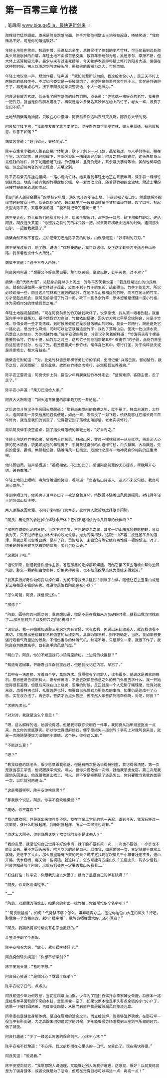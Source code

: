 # 第一百零三章 竹楼
, 笔趣阁 www.biquge5.la，最快更新剑来 ！

    那棵绿竹猛然绷直，原来是阿良跳落地面，伸手将那位棋墩山土地爷拉起身，啧啧笑道：“我的赌品不好，可是你的赌运很好。”

    年轻土地脸色雪白，愁眉不展，虽说劫后余生，总算保住了仅剩的半片竹林，可当他看到远处那条头颅被崩掉的白蟒，年轻土地不由得百感交集，数百年来毗邻为居，虽是恶邻，摩擦不断，但大体上还算相安无事，最少从未有过生死搏杀，今天蛇蟒本该即将踏上修行的阳关大道，偏偏在这种的时候，被人以凌厉剑气炸碎头颅，带给他的震撼力之大，可想而知。

    年轻土地叹息一声，颓然作揖，轻声道：“就如前辈所认为的，我这般市侩小人，是三天不打上房揭瓦的低贱性子，不过如今委实是一顿揍就饱了，还望阿良前辈可怜可怜小人，实在是吓破胆子了，再无半点心气，接下来阿良前辈只管发话，小人一定照办。”

    阿良没有故弄玄虚，低头看了眼空落落的绿竹刀鞘，点头道：“你拣选一根好点的老竹，我要换一把竹刀，就当是你的朋友赠礼了。再就是这么多莫名其妙掉在地上的竹子，老大一堆，浪费了总归不好。”

    土地爷魏檗嘴角抽搐，只敢在心中腹诽，阿良前辈你这叫丧尽天良啊，阿良你大爷的良。

    阿良揉了揉下巴，“我那朋友做了笔亏本买卖，间接帮你赢下半座竹林，做人要厚道，有恩就报恩，你意下如何？”

    魏檗苦笑道：“理当如此，天经地义。”

    陈平安拿着半截柴刀跑去白蟒尸体那边，砍下了剩下一只飞翅，晶莹剔透，与人手臂等长，摸在手里，冰凉如雪，日光照耀下，不断闪现出一阵阵流光溢彩。阿良之前闲聊说过，这头白蟒身上最值钱的物件，除了蛇胆便是飞翅，价值连城，且有价无市，其余蟒皮筋骨等物，虽然也稀罕值钱，但比起前两者的珍贵程度，天壤之别。

    陈平安将柴刀系挂在腰间，一路小跑向竹林，结果看到年轻土地正在弯腰半蹲，双手将一棵绿竹倒拔而出，地底下碧青色的竹鞭盘根交错，牵一发而动全身，随着绿竹被拔出泥地，附近土壤纷纷被竹鞭牵带着溅射而起。

    看到“杀人越货金腰带”的草鞋少年后，满头大汗的年轻土地，下意识咽了咽口水，然后他将怀抱绿竹轻轻放回土中，低头四处张望，最后选中了一段粗如稚童手臂的幽绿竹鞭，叹了口气，抬起头望向陈平安，笑容牵强问道：“能不能把柴刀借我一用？”

    陈平安走近，将半截柴刀递给年轻土地，后者手握柴刀，深呼吸一口气，砍下那截竹鞭后，递给阿良，阿良摇头笑道：“你照我之前竹刀的样式做一把，回头离开棋墩山边界的时候，连同那头白驴，一起给我就是了。”

    魏檗自然不敢不答应，之后把柴刀还给陈平安的时候，由衷感慨道：“好锋利的刀刃。”

    陈平安接过柴刀，想了想，说道：“你想要的话，我可以送你，反正这半截柴刀不适合开山带路，我拿着也没什么大用处。”

    魏檗干笑道：“君子不夺人所好。”

    阿良笑呵呵道：“想要又不好意思白要，那可以买嘛，童叟无欺，公平买卖，对不对？”

    魏檗一脸“恍然大悟”，站起身后搓掉手上泥土，对陈平安笑着说道：“若是经常进山的山民樵夫，就会知道如果一座竹林过于茂密，反而不利于竹子的生长，疏密得当，竹林才能壮大，所以必须砍掉一些，而且这片竹林真正值钱的部分，在地下与山根相连的竹鞭，而不在地上的竹竿，方才便趁此机会，跟阿良前辈借了竹刀一用，砍下一些多余竹竿，原本想着是搭建一座小竹楼，作为闲暇时分的休憩赏景之用。”

    年轻土地越说越顺畅，“现在阿良前辈的竹刀被我砍坏了，说来惭愧，我从第一眼看到起，就垂涎你手中半截柴刀，要不然我竹刀也做，竹楼依旧搭建，回头竹刀可以早早交给阿良，只是小竹楼，恐怕会晚一些才能落成，到时候黑蛇前往龙泉县落魄山的时候，我会一并随行，既是避免它一路北去，惹出什么麻烦，同时可以让它驮着这些竹子，我到了落魄山后，便找一处山清水秀、风景宜人的地方，为你搭建竹楼。”陈平安望向阿良，斗笠汉子笑着解释道：“竹海洞天有十棵最重要的仙竹，竹有十德，仙竹与之对应，这片竹子的老祖宗是其中‘奋勇竹’的子嗣，此处竹林里的这些徒子徒孙，也沾了光，若是搭建成一栋竹楼，常年身处其中，修行打坐，对于纯粹武夫或是兵家修士，都大有益处。”

    魏檗连忙附和道：“对，此处竹林皆是那棵奋勇仙竹的子嗣，史书记载‘兵威已振，譬如破竹，数节之后，迎刃而解’，暗合此意。故而在竹楼之内修行，必然极其滋养魂魄。”

    陈平安正要说话，阿良快步上前，搂住少年肩膀就往竹林外走去，“盛情难却，客随主便，走了走了。”

    陈平安小声道：“柴刀还没给人家。”

    阿良大大咧咧道：“回头连背篓里的那半截刀刃一并给他。”

    之后这位斗笠汉子不忘回头提醒道：“那颗尚未成形的白蟒之胆，就不要了，鲜血淋漓的，太吓人，连同蟒肉一并交给黑蛇吞食便是，如此一来，哪怕没了一对飞翅，依然能够让它增长两三百年修为，就当是我们的诚意了，记得要它到了落魄山落脚后，老老实实修行。”

    最后阿良伸手凌空虚点，指了指失魂落魄的年轻土地，“好自为之。”

    年轻土地站在竹林边缘，望着两人的背影，林间山风，穿过一棵棵绿树一丛丛红花，带着沁人心脾的花木清香，貌美如尤物的年轻男子，手持象征身份的山君绿竹杖，白衣飘飘，大袖飘摇，先前的震惊、畏惧、焦躁和仿徨，随着清风一扫而空，取而代之是与一地神灵身份相符的庄重肃穆。

    他环顾四周，轻声感慨道：“福祸相依，不过如此了。感谢阿良前辈的无心提点，帮我解开心结，破去魔障。”

    年轻土地闭上眼睛，嘴角含着温煦笑意，呢喃道：“自古名山待圣人，圣人不来又何妨，我自可潜心成圣。”

    等到睁眼之时，俊美男子耳畔多出了一枚淡金色耳环，精致圆环随着山风微微摇晃，衬托得年轻土地恍如山岳正神。

    两人原路返回水潭，不同于来时的飞快奔走，此时两人默契地选择散步闲聊。

    “阿良，黑蛇真的会吃掉白蟒残余尸体？它们不是相依为命几百年的伙伴吗？”

    “那志在成蛟化龙的黑蛇，当然下得了嘴，不光是蛟龙之属，其实一切山精鬼怪魑魅魍魉，皆以食为天，只不过栖息在山林大泽的蛟龙蛇蟒，尤为同类相残，这跟一山不容二虎是差不多的道理，黑蛇之所以留着白蟒，是开了窍，灵智增长，未尝没有等它结丹再饱餐一顿的想法。对了，你要是想看黑蛇吞吃白蟒的景象，咱们可以回头。”

    “这就算了吧。”

    “话说回来，别怪我替你擅作主张，答应那黑蛇吃掉那颗蟒胆，既然它接下来去落魄山帮你坐镇气运，那么一颗蟒胆由你卖掉，价格卖得再高，也不如黑蛇早点成为墨蛟来得划算。”

    “我其实很好奇你为何要杀掉白蟒，为何不等我出手阻拦？驯服了白蟒，随便让它去宝箓山或是彩云峰都是不错的买卖。难道你是怕我阿良见死不救？”

    “怎么可能，阿良，我信得过你。”

    “那你？”

    “阿良，回答你的问题之前，我也想知道，你是不是在我和朱河切磋的时候，就看出我当时找到了……那三座窍穴？以及窍穴之内的真相？”

    “说实话，我一开始就知道那三座窍穴内有古怪，大有玄机，但说出来比较丢人，就连我也看不真切，只能猜出是蕴藉有三种道意的丝缕剑气，具体为哪三种，则不敢确定，当然，我如果想要强行观看气府里边的景象，不惜伤害你的体魄气机，丝毫不难，只是那么一来，就很下作了，我阿良身为绝世高手，自有高手的风范气度。”

    “明白了。阿良，你知不知道我们小镇有座牌坊，上边有四块匾额？”

    “知道有这回事，齐静春当年跟我提起过，但是我没记住内容，早忘了。”

    “其中有一块匾额，写着四个字，莫向外求。我隔壁有个同龄人，读书很多，他说这是佛家的禅机，意思是说告诫所有人，要专修佛法，不要去跟那些佛法之外的旁门外道去求什么。我一开始觉得很有道理，但是后来我在山上烧炭，没事的时候，反正就是一个人无聊了瞎琢磨，觉得对我来说，烧香拜佛也好，礼敬菩萨也好，都要自己先做到力所能及的事情，如果仍是达成不了心愿，实在没办法了，再去求，菩萨才会点头答应，要不然人家菩萨凭啥帮你啊，对吧，阿良？”

    “求佛先求己。”

    “对对对，我就是这么个意思！”

    “嗯，这么解释的话，勉强说得通。但是我得跟你说明白一件事，我阿良从指甲缝里抠出一点来，也比你的家底厚实。所以你觉得很麻烦我，便宁愿损失一道剑气？事实上对我阿良来说，就是一次随随便便拔刀出鞘的小事情。这个账，你得这么算。”

    “不能这么算！”

    “嗯？”

    “教我烧瓷的姚老头，很少愿意跟我说话，但是有两次把话说得特别重，我记得很清楚。第一次是我当窑工学徒，他说跟我学烧瓷，可以，但你只要敢偷一次懒，就给我滚出龙窑。第二次是我跟他头回进山，他说跟我进山找土，可以，但不管是摔断腿了还是怎么，你只要敢当着我的面哭一次，以后就别再进山。”

    “这是哪跟哪啊，陈平安你啥意思？”

    “那我换个说法，阿良，你喜不喜欢睡懒觉？”

    “废话，你不喜欢？”

    “我也喜欢啊，但是说出来你可能不信，我在当窑工学徒的第一天起，直到今天，我没有睡过一次懒觉，该什么时候起床，我睁眼就起床，所以一次懒觉也没有。”

    “绕这么大圈子，你到底想说啥？欺负我阿良不是读书人？”

    “我的意思，就是任何自己觉得不好的事情，就干脆不要有第一次，一次也不要做，一小步也不能走出去，要不然回头来看，吃亏吃苦的还是自己。就像我，如果偷懒一次，肯定就做不成窑工学徒，更进不了大山，那么哪里能有今天的光景？说不定我现在跟那几千小镇青壮差不多，进山开路，伐木搭桥，每天领一些铜钱，就这样了。怎么可能有五座山头？五座山头，有多少值钱，阿良你知道吗？阿良，以后有机会你一定要去我山头看看……”

    “打住打住！陈平安，你跟我兜这么大圈子，就为了显摆自己阔绰有钱啊？”

    “阿良，你果然没读过书。”

    “……”

    “阿良，以后我的落魄山，如果真的多出一栋竹楼，你给帮忙取个名字吧？”

    “‘阿良很猛楼’，如何？气势够不够？怎么，嫌弃喧宾夺主，压过你这位山大王的风头？行吧，那我换一个含蓄些的，就叫‘猛字楼’，我阿良牺牲很大的，还不满意？”

    “阿良，我突然觉得竹楼没有名字也挺好的。”

    斗笠汉子翻了个白眼。

    陈平安哈哈大笑，“放心，就叫猛字楼好了。”

    阿良突然转头问道：“你想不想学剑？”

    陈平安摇头道：“暂时不想。”

    阿良会心笑道：“是怕分心？耽误了练拳？”

    陈平安叹了口气，点点头。

    阿良知道少年为何叹息，当初在棋墩山山巅，少年为了阻拦白蟒扑杀李家婢女朱鹿，将原本一路走桩练拳辛苦积攒下来的本钱，全部挥霍一空了，如果说原本像是手头有点余钱的小门小户了，结果一下被打回原形，再度家徒四壁，从屋门到窗户都是破败漏风的惨淡光景。

    所幸走桩是健壮身躯体魄，是迫在眉睫的活命之举，而立桩剑炉，则能够滋养魂魄，在那石坪一役当中有所突破，为之后跟朱河切磋武学的时候，少年能够顺势精准找到三座剑气所藏的窍穴，做了铺垫。

    阿良打趣道：“少了一缕这么厉害的保命剑气，心疼不心疼？”

    陈平安毫不犹豫道：“不心疼，我之前积攒在心里头的一口气，总算出了。现在痛快得很。”

    阿良笑道：“说说看。”

    陈平安望向前方，“我愿意跟人讲道理，又能够让别人听我讲道理，这感觉，很好！以前我练武是为了强身健体，或者说就是为了活命，但现在觉得目标可以再远一点，再高一点！”